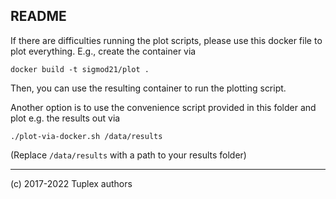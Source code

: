 ## README

If there are difficulties running the plot scripts, please use this docker file to plot everything. E.g., create
the container via

```
docker build -t sigmod21/plot .
```

Then, you can use the resulting container to run the plotting script.

Another option is to use the convenience script provided in this folder and plot e.g. the results out via

```
./plot-via-docker.sh /data/results
```

(Replace `/data/results` with a path to your results folder)

---

(c) 2017-2022 Tuplex authors
